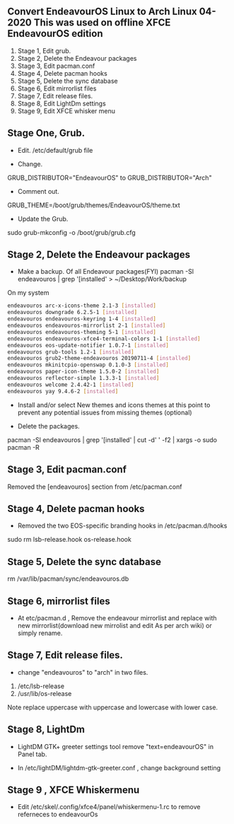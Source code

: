 Convert EndeavourOS Linux to Arch Linux 04-2020
This was used on offline XFCE EndeavourOS edition
-----------

1. Stage 1, Edit grub. 
2. Stage 2, Delete the Endeavour packages
3. Stage 3, Edit pacman.conf
4. Stage 4, Delete pacman hooks
5. Stage 5, Delete the sync database
6. Stage 6, Edit mirrorlist files
7. Stage 7, Edit release files.
8. Stage 8, Edit LightDm settings
9. Stage 9, Edit XFCE whisker menu 

Stage One, Grub.
------------

* Edit. /etc/default/grub file


* Change.

GRUB_DISTRIBUTOR="EndeavourOS"
to
GRUB_DISTRIBUTOR="Arch"

* Comment out.

GRUB_THEME=/boot/grub/themes/EndeavourOS/theme.txt

* Update the Grub.

sudo grub-mkconfig -o /boot/grub/grub.cfg

Stage 2, Delete the Endeavour packages
-----------------

* Make a backup. Of all Endeavour packages(FYI)
pacman -Sl endeavouros | grep '\[installed' > ~/Desktop/Work/backup

On my system 
```sh
endeavouros arc-x-icons-theme 2.1-3 [installed]
endeavouros downgrade 6.2.5-1 [installed]
endeavouros endeavouros-keyring 1-4 [installed]
endeavouros endeavouros-mirrorlist 2-1 [installed]
endeavouros endeavouros-theming 5-1 [installed]
endeavouros endeavouros-xfce4-terminal-colors 1-1 [installed]
endeavouros eos-update-notifier 1.0.7-1 [installed]
endeavouros grub-tools 1.2-1 [installed]
endeavouros grub2-theme-endeavouros 20190711-4 [installed]
endeavouros mkinitcpio-openswap 0.1.0-3 [installed]
endeavouros paper-icon-theme 1.5.0-2 [installed]
endeavouros reflector-simple 1.3.3-1 [installed]
endeavouros welcome 2.4.42-1 [installed]
endeavouros yay 9.4.6-2 [installed]
```

* Install and/or select New themes and icons themes at this point to  prevent any potential issues from missing themes (optional)

* Delete the packages.

pacman -Sl endeavouros | grep '\[installed' | cut -d' ' -f2 | xargs -o sudo pacman -R


Stage 3, Edit pacman.conf
----------------------

Removed the [endeavouros] section from /etc/pacman.conf


Stage 4, Delete pacman hooks
----------------

* Removed the two EOS-specific branding hooks in /etc/pacman.d/hooks

sudo rm lsb-release.hook os-release.hook 


Stage 5, Delete the sync database
-----------------

rm /var/lib/pacman/sync/endeavouros.db

Stage 6, mirrorlist files
------------------

* At etc/pacman.d , Remove the endeavour mirrorlist and replace with new mirrorlist(download new mirrolist and edit 
As per arch wiki) or simply rename.

Stage 7, Edit release files.
-----------------------
 
* change "endeavouros" to "arch"  in two files.

1. /etc/lsb-release
2. /usr/lib/os-release

Note replace uppercase with uppercase and lowercase with lower case.

Stage 8, LightDm 
------------------------------

* LightDM GTK+ greeter settings tool remove "text=endeavourOS" in Panel tab.
 
* In /etc/lightDM/lightdm-gtk-greeter.conf , change background setting

Stage 9 , XFCE Whiskermenu
-------------------------
* Edit /etc/skel/.config/xfce4/panel/whiskermenu-1.rc to remove referneces to endeavourOs
